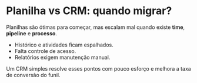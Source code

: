 # Planilha vs CRM: quando migrar?

Planilhas são ótimas para começar, mas escalam mal quando existe **time**, **pipeline** e **processo**.
- Histórico e atividades ficam espalhados.
- Falta controle de acesso.
- Relatórios exigem manutenção manual.

Um CRM simples resolve esses pontos com pouco esforço e melhora a taxa de conversão do funil.